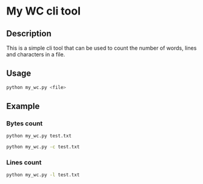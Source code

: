 # My WC cli tool

## Description
This is a simple cli tool that can be used to count the number of words, lines and characters in a file.

## Usage
```bash
python my_wc.py <file>
```

## Example

### Bytes count
```bash
python my_wc.py test.txt

python my_wc.py -c test.txt
```

### Lines count
```bash
python my_wc.py -l test.txt
```